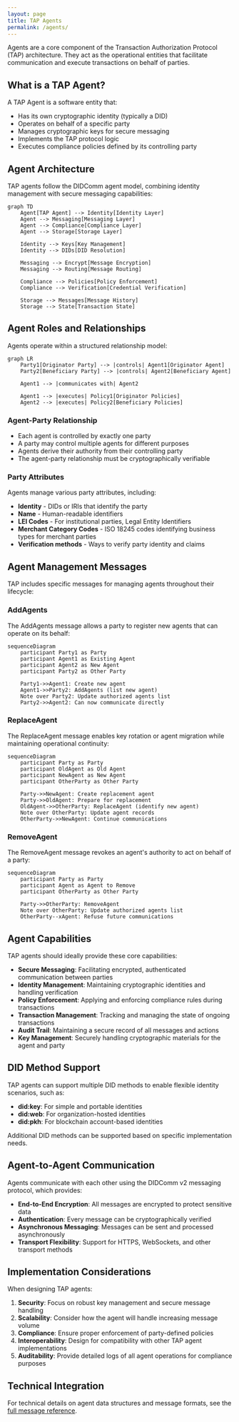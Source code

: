 ```yaml
---
layout: page
title: TAP Agents
permalink: /agents/
---
```


Agents are a core component of the Transaction Authorization Protocol (TAP) architecture. They act as the operational entities that facilitate communication and execute transactions on behalf of parties.

## What is a TAP Agent?

A TAP Agent is a software entity that:
- Has its own cryptographic identity (typically a DID)
- Operates on behalf of a specific party
- Manages cryptographic keys for secure messaging
- Implements the TAP protocol logic
- Executes compliance policies defined by its controlling party

## Agent Architecture

TAP agents follow the DIDComm agent model, combining identity management with secure messaging capabilities:

```mermaid
graph TD
    Agent[TAP Agent] --> Identity[Identity Layer]
    Agent --> Messaging[Messaging Layer]
    Agent --> Compliance[Compliance Layer]
    Agent --> Storage[Storage Layer]
    
    Identity --> Keys[Key Management]
    Identity --> DIDs[DID Resolution]
    
    Messaging --> Encrypt[Message Encryption]
    Messaging --> Routing[Message Routing]
    
    Compliance --> Policies[Policy Enforcement]
    Compliance --> Verification[Credential Verification]
    
    Storage --> Messages[Message History]
    Storage --> State[Transaction State]
```

## Agent Roles and Relationships

Agents operate within a structured relationship model:

```mermaid
graph LR
    Party1[Originator Party] --> |controls| Agent1[Originator Agent]
    Party2[Beneficiary Party] --> |controls| Agent2[Beneficiary Agent]
    
    Agent1 --> |communicates with| Agent2
    
    Agent1 --> |executes| Policy1[Originator Policies]
    Agent2 --> |executes| Policy2[Beneficiary Policies]
```

### Agent-Party Relationship

- Each agent is controlled by exactly one party
- A party may control multiple agents for different purposes
- Agents derive their authority from their controlling party
- The agent-party relationship must be cryptographically verifiable

### Party Attributes

Agents manage various party attributes, including:

- **Identity** - DIDs or IRIs that identify the party
- **Name** - Human-readable identifiers
- **LEI Codes** - For institutional parties, Legal Entity Identifiers
- **Merchant Category Codes** - ISO 18245 codes identifying business types for merchant parties
- **Verification methods** - Ways to verify party identity and claims

## Agent Management Messages

TAP includes specific messages for managing agents throughout their lifecycle:

### AddAgents

The AddAgents message allows a party to register new agents that can operate on its behalf:

```mermaid
sequenceDiagram
    participant Party1 as Party
    participant Agent1 as Existing Agent
    participant Agent2 as New Agent
    participant Party2 as Other Party
    
    Party1->>Agent1: Create new agent
    Agent1->>Party2: AddAgents (list new agent)
    Note over Party2: Update authorized agents list
    Party2->>Agent2: Can now communicate directly
```

### ReplaceAgent

The ReplaceAgent message enables key rotation or agent migration while maintaining operational continuity:

```mermaid
sequenceDiagram
    participant Party as Party
    participant OldAgent as Old Agent
    participant NewAgent as New Agent
    participant OtherParty as Other Party
    
    Party->>NewAgent: Create replacement agent
    Party->>OldAgent: Prepare for replacement
    OldAgent->>OtherParty: ReplaceAgent (identify new agent)
    Note over OtherParty: Update agent records
    OtherParty->>NewAgent: Continue communications
```

### RemoveAgent

The RemoveAgent message revokes an agent's authority to act on behalf of a party:

```mermaid
sequenceDiagram
    participant Party as Party
    participant Agent as Agent to Remove
    participant OtherParty as Other Party
    
    Party->>OtherParty: RemoveAgent
    Note over OtherParty: Update authorized agents list
    OtherParty--xAgent: Refuse future communications
```

## Agent Capabilities

TAP agents should ideally provide these core capabilities:

- **Secure Messaging**: Facilitating encrypted, authenticated communication between parties
- **Identity Management**: Maintaining cryptographic identities and handling verification
- **Policy Enforcement**: Applying and enforcing compliance rules during transactions
- **Transaction Management**: Tracking and managing the state of ongoing transactions
- **Audit Trail**: Maintaining a secure record of all messages and actions
- **Key Management**: Securely handling cryptographic materials for the agent and party

## DID Method Support

TAP agents can support multiple DID methods to enable flexible identity scenarios, such as:

- **did:key**: For simple and portable identities
- **did:web**: For organization-hosted identities
- **did:pkh**: For blockchain account-based identities

Additional DID methods can be supported based on specific implementation needs.

## Agent-to-Agent Communication

Agents communicate with each other using the DIDComm v2 messaging protocol, which provides:

- **End-to-End Encryption**: All messages are encrypted to protect sensitive data
- **Authentication**: Every message can be cryptographically verified
- **Asynchronous Messaging**: Messages can be sent and processed asynchronously
- **Transport Flexibility**: Support for HTTPS, WebSockets, and other transport methods

## Implementation Considerations

When designing TAP agents:

1. **Security**: Focus on robust key management and secure message handling
2. **Scalability**: Consider how the agent will handle increasing message volume
3. **Compliance**: Ensure proper enforcement of party-defined policies
4. **Interoperability**: Design for compatibility with other TAP agent implementations
5. **Auditability**: Provide detailed logs of all agent operations for compliance purposes

## Technical Integration

For technical details on agent data structures and message formats, see the [full message reference](/messages/#participant-management-messages).
